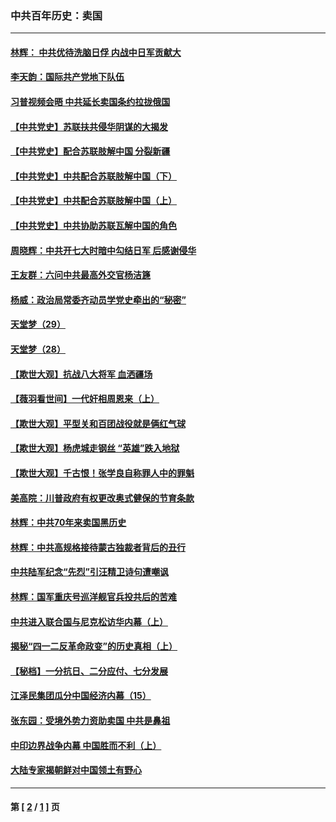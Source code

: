 ### 中共百年历史：卖国
---
#### [林辉： 中共优待洗脑日俘 内战中日军贡献大](../../pages/nf1176117/n13624644.md?09220430) 
#### [李天韵：国际共产党地下队伍](../../pages/nf1176117/n13611808.md?09220430) 
#### [习普视频会晤 中共延长卖国条约拉拢俄国](../../pages/nf1176117/n13060971.md?09220430) 
#### [【中共党史】苏联扶共侵华阴谋的大揭发](../../pages/nf1176117/n13056050.md?09220430) 
#### [【中共党史】配合苏联肢解中国 分裂新疆](../../pages/nf1176117/n13040700.md?09220430) 
#### [【中共党史】中共配合苏联肢解中国（下）](../../pages/nf1176117/n13035660.md?09220430) 
#### [【中共党史】中共配合苏联肢解中国（上）](../../pages/nf1176117/n13030262.md?09220430) 
#### [【中共党史】中共协助苏联瓦解中国的角色](../../pages/nf1176117/n13018109.md?09220430) 
#### [周晓辉：中共开七大时暗中勾结日军 后感谢侵华](../../pages/nf1176117/n12921960.md?09220430) 
#### [王友群：六问中共最高外交官杨洁篪](../../pages/nf1176117/n12836495.md?09220430) 
#### [杨威：政治局常委齐动员学党史牵出的“秘密”](../../pages/nf1176117/n12764642.md?09220430) 
#### [天堂梦（29）](../../pages/nf1176117/n12408465.md?09220430) 
#### [天堂梦（28）](../../pages/nf1176117/n12408309.md?09220430) 
#### [【欺世大观】抗战八大将军 血洒疆场](../../pages/nf1176117/n12357044.md?09220430) 
#### [【薇羽看世间】一代奸相周恩来（上）](../../pages/nf1176117/n12401109.md?09220430) 
#### [【欺世大观】平型关和百团战役就是俩红气球](../../pages/nf1176117/n12359157.md?09220430) 
#### [【欺世大观】杨虎城走钢丝 “英雄”跌入地狱](../../pages/nf1176117/n12358840.md?09220430) 
#### [【欺世大观】千古恨！张学良自称罪人中的罪魁](../../pages/nf1176117/n12358629.md?09220430) 
#### [美高院：川普政府有权更改奥式健保的节育条款](../../pages/nf1176117/n12242171.md?09220430) 
#### [林辉：中共70年来卖国黑历史](../../pages/nf1176117/n11552181.md?09220430) 
#### [林辉：中共高规格接待蒙古独裁者背后的丑行](../../pages/nf1176117/n11225005.md?09220430) 
#### [中共陆军纪念“先烈”引汪精卫诗句遭嘲讽](../../pages/nf1176117/n11153345.md?09220430) 
#### [林辉：国军重庆号巡洋舰官兵投共后的苦难](../../pages/nf1176117/n10997801.md?09220430) 
#### [中共进入联合国与尼克松访华内幕（上）](../../pages/nf1176117/n10138788.md?09220430) 
#### [揭秘“四一二反革命政变”的历史真相（上）](../../pages/nf1176117/n9996650.md?09220430) 
#### [【秘档】一分抗日、二分应付、七分发展](../../pages/nf1176117/n9331484.md?09220430) 
#### [江泽民集团瓜分中国经济内幕（15）](../../pages/nf1176117/n9268584.md?09220430) 
#### [张东园：受境外势力资助卖国 中共是鼻祖](../../pages/nf1176117/n9272480.md?09220430) 
#### [中印边界战争内幕 中国胜而不利（上）](../../pages/nf1176117/n9252458.md?09220430) 
#### [大陆专家揭朝鲜对中国领土有野心](../../pages/nf1176117/n9074056.md?09220430) 

---
#### 第 [ [2](./2.md?09220430) / [1](./1.md?09220430) ] 页
